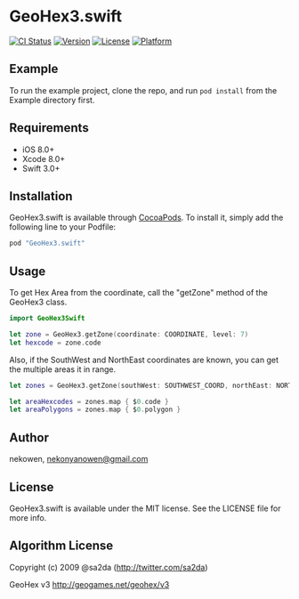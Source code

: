 # GeoHex3.swift

[![CI Status](http://img.shields.io/travis/nekowen/GeoHex3.swift.svg?style=flat)](https://travis-ci.org/nekowen/GeoHex3.swift)
[![Version](https://img.shields.io/cocoapods/v/GeoHex3.swift.svg?style=flat)](http://cocoapods.org/pods/GeoHex3.swift)
[![License](https://img.shields.io/cocoapods/l/GeoHex3.swift.svg?style=flat)](http://cocoapods.org/pods/GeoHex3.swift)
[![Platform](https://img.shields.io/cocoapods/p/GeoHex3.swift.svg?style=flat)](http://cocoapods.org/pods/GeoHex3.swift)

## Example

To run the example project, clone the repo, and run `pod install` from the Example directory first.

## Requirements

- iOS 8.0+
- Xcode 8.0+
- Swift 3.0+

## Installation

GeoHex3.swift is available through [CocoaPods](http://cocoapods.org). To install
it, simply add the following line to your Podfile:

```ruby
pod "GeoHex3.swift"
```

## Usage

To get Hex Area from the coordinate, call the "getZone" method of the GeoHex3 class.

```swift
import GeoHex3Swift

let zone = GeoHex3.getZone(coordinate: COORDINATE, level: 7)
let hexcode = zone.code
```

Also, if the SouthWest and NorthEast coordinates are known, you can get the multiple areas it in range.

```swift
let zones = GeoHex3.getZone(southWest: SOUTHWEST_COORD, northEast: NORTHEAST_COORD, level: 7, buffer: false)

let areaHexcodes = zones.map { $0.code }
let areaPolygons = zones.map { $0.polygon }
```

## Author

nekowen, nekonyanowen@gmail.com

## License

GeoHex3.swift is available under the MIT license. See the LICENSE file for more info.

## Algorithm License

Copyright (c) 2009 @sa2da (http://twitter.com/sa2da)

GeoHex v3 http://geogames.net/geohex/v3
